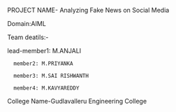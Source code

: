 PROJECT NAME- Analyzing Fake News on Social Media

Domain:AIML

Team deatils:-

  lead-member1: M.ANJALI
  
      member2: M.PRIYANKA
      
      member3: M.SAI RISHWANTH
      
      member4: M.KAVYAREDDY
      
College Name-Gudlavalleru Engineering College
